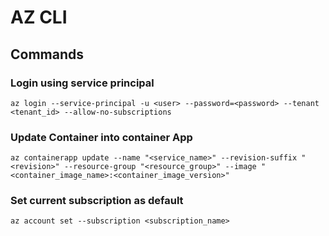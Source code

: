 # AZ CLI

## Commands

### Login using service principal
```shell
az login --service-principal -u <user> --password=<password> --tenant <tenant_id> --allow-no-subscriptions
```

### Update Container into container App
```shell
az containerapp update --name "<service_name>" --revision-suffix "<revision>" --resource-group "<resource_group>" --image "<container_image_name>:<container_image_version>"
```

### Set current subscription as default
```shell
az account set --subscription <subscription_name>
```
